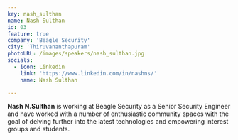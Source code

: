 ```yaml
---
key: nash_sulthan
name: Nash Sulthan
id: 03
feature: true
company: 'Beagle Security'
city: 'Thiruvananthapuram'
photoURL: /images/speakers/nash_sulthan.jpg
socials:
  - icon: Linkedin
    link: 'https://www.linkedin.com/in/nashns/'
    name: Nash Sulthan

---
```

**Nash N.Sulthan** is working at Beagle Security as a Senior Security Engineer and have worked with a number of enthusiastic community spaces with the goal of delving further into the latest technologies and empowering interest groups and students. 
